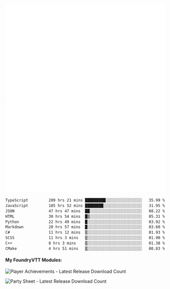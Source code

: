 
![](https://raw.githubusercontent.com/eddiedover/ghstats/master/generated/overview.svg)
![](https://raw.githubusercontent.com/eddiedover/ghstats/master/generated/languages.svg)

<!--START_SECTION:waka-->

```txt
TypeScript         209 hrs 21 mins █████████░░░░░░░░░░░░░░░░   35.99 %
JavaScript         185 hrs 52 mins ████████░░░░░░░░░░░░░░░░░   31.95 %
JSON               47 hrs 47 mins  ██░░░░░░░░░░░░░░░░░░░░░░░   08.22 %
HTML               30 hrs 54 mins  █▒░░░░░░░░░░░░░░░░░░░░░░░   05.31 %
Python             22 hrs 49 mins  █░░░░░░░░░░░░░░░░░░░░░░░░   03.92 %
Markdown           20 hrs 57 mins  █░░░░░░░░░░░░░░░░░░░░░░░░   03.60 %
C#                 11 hrs 12 mins  ▒░░░░░░░░░░░░░░░░░░░░░░░░   01.93 %
SCSS               11 hrs 3 mins   ▒░░░░░░░░░░░░░░░░░░░░░░░░   01.90 %
C++                8 hrs 3 mins    ▒░░░░░░░░░░░░░░░░░░░░░░░░   01.38 %
CMake              4 hrs 51 mins   ▒░░░░░░░░░░░░░░░░░░░░░░░░   00.83 %
```

<!--END_SECTION:waka-->

#### My FoundryVTT Modules:

  ![Player Achievements - Latest Release Download Count](https://img.shields.io/badge/dynamic/json?label=Player%20Achievements%20-%20Downloads@latest&query=assets%5B1%5D.download_count&url=https%3A%2F%2Fapi.github.com%2Frepos%2FEddieDover%2Ffvtt-player-achievements%2Freleases%2Flatest)

  ![Party Sheet - Latest Release Download Count](https://img.shields.io/badge/dynamic/json?label=Party%20Sheet%20-%20Downloads@latest&query=assets%5B1%5D.download_count&url=https%3A%2F%2Fapi.github.com%2Frepos%2FEddieDover%2Ffvtt-party-sheet%2Freleases%2Flatest)

<a rel="me" href="https://techhub.social/@EddieDover"></a>

